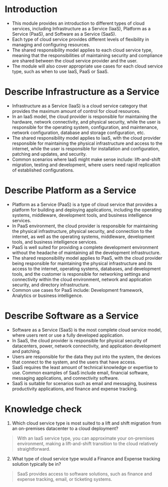 # Introduction #

* This module provides an introduction to different types of cloud services, including Infrastructure as a Service (IaaS), Platform as a Service (PaaS), and Software as a Service (SaaS).
* Each type of cloud service provides different levels of flexibility in managing and configuring resources.
* The shared responsibility model applies to each cloud service type, meaning that the responsibilities of maintaining security and compliance are shared between the cloud service provider and the user.
* The module will also cover appropriate use cases for each cloud service type, such as when to use IaaS, PaaS or SaaS.

# Describe Infrastructure as a Service #

* Infrastructure as a Service (IaaS) is a cloud service category that provides the maximum amount of control for cloud resources.
* In an IaaS model, the cloud provider is responsible for maintaining the hardware, network connectivity, and physical security, while the user is responsible for the operating system, configuration, and maintenance, network configuration, database and storage configuration, etc.
* The shared responsibility model applies to IaaS, with the cloud provider responsible for maintaining the physical infrastructure and access to the internet, while the user is responsible for installation and configuration, patching and updates, and security.
* Common scenarios where IaaS might make sense include: lift-and-shift migration, testing and development, where users need rapid replication of established configurations.

# Describe Platform as a Service #

* Platform as a Service (PaaS) is a type of cloud service that provides a platform for building and deploying applications, including the operating systems, middleware, development tools, and business intelligence services.
* In PaaS environment, the cloud provider is responsible for maintaining the physical infrastructure, physical security, and connection to the internet, as well as the operating systems, middleware, development tools, and business intelligence services.
* PaaS is well suited for providing a complete development environment without the headache of maintaining all the development infrastructure.
* The shared responsibility model applies to PaaS, with the cloud provider being responsible for maintaining the physical infrastructure and its access to the internet, operating systems, databases, and development tools, and the customer is responsible for networking settings and connectivity within the cloud environment, network and application security, and directory infrastructure.
* Common use cases for PaaS include: Development framework, Analytics or business intelligence.

# Describe Software as a Service #

* Software as a Service (SaaS) is the most complete cloud service model, where users rent or use a fully developed application.
* In SaaS, the cloud provider is responsible for physical security of datacenters, power, network connectivity, and application development and patching.
* Users are responsible for the data they put into the system, the devices that connect to the system, and the users that have access.
* SaaS requires the least amount of technical knowledge or expertise to use.
Common examples of SaaS include email, financial software, messaging applications, and connectivity software.
* SaaS is suitable for scenarios such as email and messaging, business productivity applications, and finance and expense tracking.

# Knowledge check #
1. Which cloud service type is most suited to a lift and shift migration from an on-premises datacenter to a cloud deployment?
>With an IaaS service type, you can approximate your on-premises environment, making a lift-and-shift transition to the cloud relatively straightforward.
2. What type of cloud service type would a Finance and Expense tracking solution typically be in?
>SaaS provides access to software solutions, such as finance and expense tracking, email, or ticketing systems.